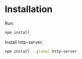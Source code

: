 # Installation

Run:
```bash
npm install
```

Install http-server:
```bash
npm install --global http-server
```
